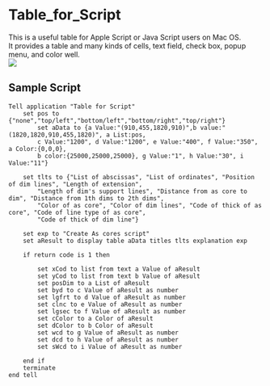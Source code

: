 # Table_for_Script
This is a useful table for Apple Script or Java Script users on Mac OS.  
It provides a table and many kinds of cells, text field, check box, popup menu, and color well.  
![](https://dl.dropbox.com/s/2batjkyx3piw4ip/tableForCreateAsCore.png?dl=0)  
## Sample Script
    Tell application "Table for Script"
        set pos to {"none","top/left","bottom/left","bottom/right","top/right"}
            set aData to {a Value:"(910,455,1820,910)",b value:"(1820,1820,910,455,1820)", a List:pos,  
            c Value:"1200", d Value:"1200", e Value:"400", f Value:"350", a Color:{0,0,0}, 
            b color:{25000,25000,25000}, g Value:"1", h Value:"30", i Value:"11"}  
    
        set tlts to {"List of abscissas", "List of ordinates", "Position of dim lines", "Length of extension", 
            "Length of dim's support lines", "Distance from as core to dim", "Distance from 1th dims to 2th dims", 
            "Color of as core", "Color of dim lines", "Code of thick of as core", "Code of line type of as core", 
            "Code of thick of dim line"} 
    
        set exp to "Create As cores script"
        set aResult to display table aData titles tlts explanation exp 
    
        if return code is 1 then 
    
            set xCod to list from text a Value of aResult
            set yCod to list from text b Value of aResult
            set posDim to a List of aResult 
            set byd to c Value of aResult as number
            set lgfrt to d Value of aResult as number
            set clnc to e Value of aResult as number
            set lgsec to f Value of aResult as number
            set cColor to a Color of aResult
            set dColor to b Color of aResult
            set wcd to g Value of aResult as number
            set dcd to h Value of aResult as number
            set sWcd to i Value of aResult as number 
    
        end if
        terminate
    end tell
